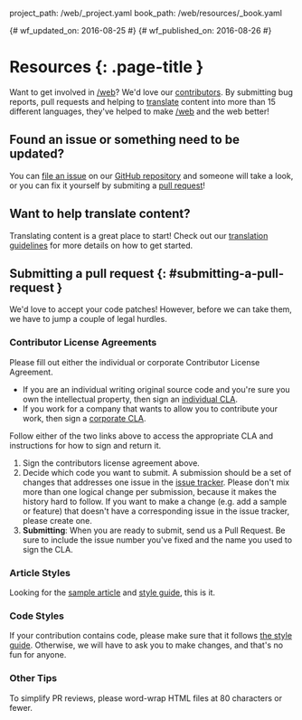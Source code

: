 project_path: /web/_project.yaml
book_path: /web/resources/_book.yaml

{# wf_updated_on: 2016-08-25 #}
{# wf_published_on: 2016-08-26 #}

# Resources {: .page-title }

Want to get involved in [/web](/web/)? We'd love our
[contributors](contributors). By submitting bug reports, pull requests and
helping to [translate](translations) content into more than 15 different
languages, they've helped to make [/web](/web/) and the web better!

## Found an issue or something need to be updated?

You can [file an issue](https://github.com/Google/WebFundamentals/issues) on
our [GitHub repository](https://github.com/Google/WebFundamentals/) and
someone will take a look, or you can fix it yourself by submiting a
[pull request](#submitting-a-pull-request)!

## Want to help translate content?

Translating content is a great place to start! Check out our
[translation guidelines](translations) for more details on how to get started.

## Submitting a pull request {: #submitting-a-pull-request }

We'd love to accept your code patches! However, before we can take them, we 
have to jump a couple of legal hurdles.

### Contributor License Agreements

Please fill out either the individual or corporate Contributor License 
Agreement.

* If you are an individual writing original source code and you're sure you 
own the intellectual property, then sign an [individual CLA](https://developers.google.com/open-source/cla/individual).
* If you work for a company that wants to allow you to contribute your work, 
then sign a [corporate CLA](https://developers.google.com/open-source/cla/corporate).

Follow either of the two links above to access the appropriate CLA and 
instructions for how to sign and return it.

1. Sign the contributors license agreement above.
2. Decide which code you want to submit. A submission should be a set of changes
that addresses one issue in the [issue tracker](https://github.com/Google/WebFundamentals/issues).
Please don't mix more than one logical change per submission, because it makes
the history hard to follow. If you want to make a change
(e.g. add a sample or feature) that doesn't have a corresponding issue in the
issue tracker, please create one.
3. **Submitting**: When you are ready to submit, send us a Pull Request. Be
sure to include the issue number you've fixed and the name you used to sign
the CLA.

### Article Styles

Looking for the [sample article](writing-an-article) and [style guide](style-guide), this is it.

### Code Styles

If your contribution contains code, please make sure that it follows 
[the style guide](https://google.github.io/styleguide/javascriptguide.xml).
Otherwise, we will have to ask you to make changes, and that's no fun for anyone.

### Other Tips

To simplify PR reviews, please word-wrap HTML files at 80 characters or fewer.

